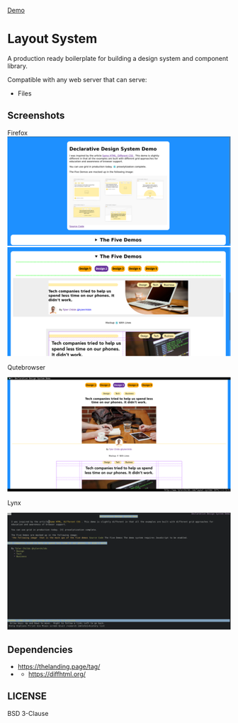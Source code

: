 [Demo](https://www.tylerchilds.com/layout-system)

# Layout System

A production ready boilerplate for building a design system and component library.

Compatible with any web server that can serve:

* Files

## Screenshots

Firefox
![Firefox Browser](/images/screenshots/firefox.png)
![Firefox Browser](/images/screenshots/firefox-design-2.png)

Qutebrowser

![Qutebrowser](/images/screenshots/qutebrowser-design-3.png)

Lynx

![Lynx Browser](/images/screenshots/lynx.png)

## Dependencies

* https://thelanding.page/tag/
* * https://diffhtml.org/

## LICENSE

BSD 3-Clause
